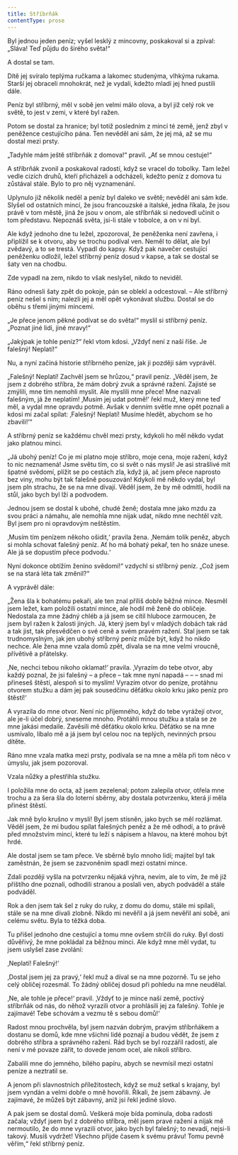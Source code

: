 ```yaml
---
title: Stříbrňák
contentType: prose
---
```


Byl jednou jeden peníz; vyšel lesklý z mincovny, poskakoval si a zpíval: „Sláva! Teď půjdu do širého světa!“

A dostal se tam.

Dítě jej svíralo teplýma ručkama a lakomec studenýma, vlhkýma rukama. Starší jej obraceli mnohokrát, než je vydali, kdežto mladí jej hned pustili dále.

Peníz byl stříbrný, měl v sobě jen velmi málo olova, a byl již celý rok ve světě, to jest v zemi, v které byl ražen.

Potom se dostal za hranice; byl totiž posledním z mincí té země, jenž zbyl v peněžence cestujícího pána. Ten nevěděl ani sám, že jej má, až se mu dostal mezi prsty.

„Tadyhle mám ještě stříbrňák z domova!“ pravil. „Ať se mnou cestuje!“

A stříbrňák zvonil a poskakoval radostí, když se vracel do tobolky. Tam ležel vedle cizích druhů, kteří přicházeli a odcházeli, kdežto peníz z domova tu zůstával stále. Bylo to pro něj vyznamenání.

Uplynulo již několik neděl a peníz byl daleko ve světě; nevěděl ani sám kde. Slyšel od ostatních mincí, že jsou francouzské a italské, jedna říkala, že jsou právě v tom městě, jiná že jsou v onom, ale stříbrňák si nedovedl učinit o tom představu. Nepoznáš světa, jsi-li stále v tobolce, a on v ní byl.

Ale když jednoho dne tu ležel, zpozoroval, že peněženka není zavřena, i připlížil se k otvoru, aby se trochu podíval ven. Neměl to dělat, ale byl zvědavý, a to se trestá. Vypadl do kapsy. Když pak navečer cestující peněženku odložil, ležel stříbrný peníz dosud v kapse, a tak se dostal se šaty ven na chodbu.

Zde vypadl na zem, nikdo to však neslyšel, nikdo to neviděl.

Ráno odnesli šaty zpět do pokoje, pán se oblekl a odcestoval. – Ale stříbrný peníz nešel s ním; nalezli jej a měl opět vykonávat službu. Dostal se do oběhu s třemi jinými mincemi.

„Je přece jenom pěkné podívat se do světa!“ myslil si stříbrný peníz. „Poznat jiné lidi, jiné mravy!“

„Jakýpak je tohle peníz?“ řekl vtom kdosi. „Vždyť není z naší říše. Je falešný! Neplatí!“

Nu, a nyní začíná historie stříbrného peníze, jak ji později sám vyprávěl.

„Falešný! Neplatí! Zachvěl jsem se hrůzou,“ pravil peníz. „Věděl jsem, že jsem z dobrého stříbra, že mám dobrý zvuk a správné ražení. Zajisté se zmýlili, mne tím nemohli myslit. Ale myslili mne přece! Mne nazvali falešným, já že neplatím! ‚Musím jej udat potmě!‘ řekl muž, který mne teď měl, a vydal mne opravdu potmě. Avšak v denním světle mne opět poznali a kdosi mi začal spílat: ‚Falešný! Neplatí! Musíme hledět, abychom se ho zbavili!‘“

A stříbrný peníz se každému chvěl mezi prsty, kdykoli ho měl někdo vydat jako platnou minci.

„Já ubohý peníz! Co je mi platno moje stříbro, moje cena, moje ražení, když to nic neznamená! Jsme světu tím, co si svět o nás myslí! Je asi strašlivé mít špatné svědomí, plížit se po cestách zla, když já, ač jsem přece naprosto bez viny, mohu být tak falešně posuzován! Kdykoli mě někdo vydal, byl jsem pln strachu, že se na mne dívají. Věděl jsem, že by mě odmítli, hodili na stůl, jako bych byl lží a podvodem.

Jednou jsem se dostal k ubohé, chudé ženě; dostala mne jako mzdu za svou práci a námahu, ale nemohla mne nijak udat, nikdo mne nechtěl vzít. Byl jsem pro ni opravdovým neštěstím.

‚Musím tím penízem někoho ošidit,‘ pravila žena. ‚Nemám tolik peněz, abych si mohla schovat falešný peníz. Ať ho má bohatý pekař, ten ho snáze unese. Ale já se dopustím přece podvodu.‘

Nyní dokonce obtížím ženino svědomí!“ vzdychl si stříbrný peníz. „Což jsem se na stará léta tak změnil?“

A vyprávěl dále:

„Žena šla k bohatému pekaři, ale ten znal příliš dobře běžné mince. Nesměl jsem ležet, kam položili ostatní mince, ale hodil mě ženě do obličeje. Nedostala za mne žádný chléb a já jsem se cítil hluboce zarmoucen, že jsem byl ražen k žalosti jiných. Já, který jsem byl v mladých dobách tak rád a tak jist, tak přesvědčen o své ceně a svém pravém ražení. Stal jsem se tak trudnomyslným, jak jen ubohý stříbrný peníz může být, když ho nikdo nechce. Ale žena mne vzala domů zpět, dívala se na mne velmi vroucně, přívětivě a přátelsky.

‚Ne, nechci tebou nikoho oklamat!‘ pravila. ‚Vyrazím do tebe otvor, aby každý poznal, že jsi falešný – a přece – tak mne nyní napadá – – – snad mi přineseš štěstí, alespoň si to myslím! Vyrazím otvor do peníze, protáhnu otvorem stužku a dám jej pak sousedčinu děťátku okolo krku jako peníz pro štěstí!‘

A vyrazila do mne otvor. Není nic příjemného, když do tebe vyrážejí otvor, ale je-li účel dobrý, sneseme mnoho. Protáhli mnou stužku a stala se ze mne jakási medaile. Zavěsili mě děťátku okolo krku. Děťátko se na mne usmívalo, líbalo mě a já jsem byl celou noc na teplých, nevinných prsou dítěte.

Ráno mne vzala matka mezi prsty, podívala se na mne a měla při tom něco v úmyslu, jak jsem pozoroval.

Vzala nůžky a přestřihla stužku.

I položila mne do octa, až jsem zezelenal; potom zalepila otvor, otřela mne trochu a za šera šla do loterní sběrny, aby dostala potvrzenku, která jí měla přinést štěstí.

Jak mně bylo krušno v mysli! Byl jsem stísněn, jako bych se měl rozlámat. Věděl jsem, že mi budou spílat falešných peněz a že mě odhodí, a to právě před množstvím mincí, které tu leží s nápisem a hlavou, na které mohou být hrdé.

Ale dostal jsem se tam přece. Ve sběrně bylo mnoho lidí; majitel byl tak zaměstnán, že jsem se zazvoněním spadl mezi ostatní mince.

Zdali později vyšla na potvrzenku nějaká výhra, nevím, ale to vím, že mě již příštího dne poznali, odhodili stranou a poslali ven, abych podváděl a stále podváděl.

Rok a den jsem tak šel z ruky do ruky, z domu do domu, stále mi spílali, stále se na mne dívali zlobně. Nikdo mi nevěřil a já jsem nevěřil ani sobě, ani celému světu. Byla to těžká doba.

Tu přišel jednoho dne cestující a tomu mne ovšem strčili do ruky. Byl dosti důvěřivý, že mne pokládal za běžnou minci. Ale když mne měl vydat, tu jsem uslyšel zase zvolání:

‚Neplatí! Falešný!‘

‚Dostal jsem jej za pravý,‘ řekl muž a díval se na mne pozorně. Tu se jeho celý obličej rozesmál. To žádný obličej dosud při pohledu na mne neudělal.

‚Ne, ale tohle je přece!‘ pravil. ‚Vždyť to je mince naší země, poctivý stříbrňák od nás, do něhož vyrazili otvor a prohlásili jej za falešný. Tohle je zajímavé! Tebe schovám a vezmu tě s sebou domů!‘

Radost mnou prochvěla, byl jsem nazván dobrým, pravým stříbrňákem a dostanu se domů, kde mne všichni lidé poznají a budou vědět, že jsem z dobrého stříbra a správného ražení. Rád bych se byl rozzářil radostí, ale není v mé povaze zářit, to dovede jenom ocel, ale nikoli stříbro.

Zabalili mne do jemného, bílého papíru, abych se nevmísil mezi ostatní peníze a neztratil se.

A jenom při slavnostních příležitostech, když se muž setkal s krajany, byl jsem vyndán a velmi dobře o mně hovořili. Říkali, že jsem zábavný. Je zajímavé, že můžeš být zábavný, aniž jsi řekl jediné slovo.

A pak jsem se dostal domů. Veškerá moje bída pominula, doba radosti začala; vždyť jsem byl z dobrého stříbra, měl jsem pravé ražení a nijak mě nermoutilo, že do mne vyrazili otvor, jako bych byl falešný; to nevadí, nejsi-li takový. Musíš vydržet! Všechno přijde časem k svému právu! Tomu pevně věřím,“ řekl stříbrný peníz.
